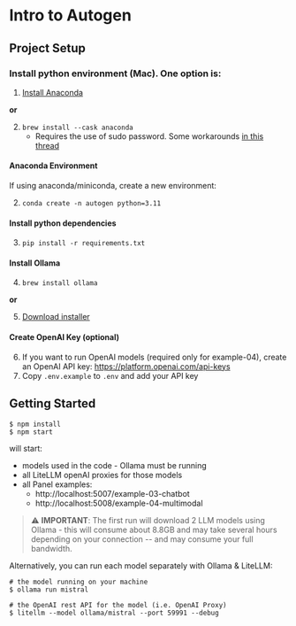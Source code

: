 # Intro to Autogen

## Project Setup

### Install python environment (Mac). One option is:
1. [Install Anaconda](https://docs.anaconda.com/free/anaconda/install/index.html)

__or__

2. `brew install --cask anaconda`
    * Requires the use of sudo password. Some workarounds [in this thread](https://stackoverflow.com/questions/42859781/best-practices-with-anaconda-and-brew)

#### Anaconda Environment
If using anaconda/miniconda, create a new environment: 

2. `conda create -n autogen python=3.11`

#### Install python dependencies
3. `pip install -r requirements.txt`

#### Install Ollama
4. `brew install ollama`

__or__

5. [Download installer](https://ollama.com/)


#### Create OpenAI Key (optional)
6. If you want to run OpenAI models (required only for example-04), create an OpenAI API key: https://platform.openai.com/api-keys
7. Copy `.env.example` to `.env` and add your API key

## Getting Started

```shell
$ npm install
$ npm start
```

will start:

- models used in the code - Ollama must be running
- all LiteLLM openAI proxies for those models
- all Panel examples:
  - http://localhost:5007/example-03-chatbot
  - http://localhost:5008/example-04-multimodal

> :warning: **IMPORTANT**: The first run will download 2 LLM models using Ollama - this will consume about 8.8GB and may take several hours depending on your connection -- and may consume your full bandwidth.

Alternatively, you can run each model separately with Ollama & LiteLLM:

```shell
# the model running on your machine
$ ollama run mistral

# the OpenAI rest API for the model (i.e. OpenAI Proxy)
$ litellm --model ollama/mistral --port 59991 --debug
```

